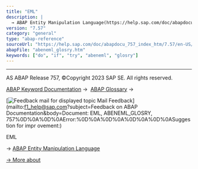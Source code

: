 ```yaml
---
title: "EML"
description: |
  → ABAP Entity Manipulation Language(https://help.sap.com/doc/abapdocu_757_index_htm/7.57/en-US/abenaeml_glosry.htm 'Glossary Entry') → More about(https://help.sap.com/doc/abapdocu_757_index_htm/7.57/en-US/abeneml.htm)
version: "7.57"
category: "general"
type: "abap-reference"
sourceUrl: "https://help.sap.com/doc/abapdocu_757_index_htm/7.57/en-US/abeneml_glosry.htm"
abapFile: "abeneml_glosry.htm"
keywords: ["do", "if", "try", "abeneml", "glosry"]
---
```


* * *

AS ABAP Release 757, ©Copyright 2023 SAP SE. All rights reserved.

[ABAP Keyword Documentation](https://help.sap.com/doc/abapdocu_757_index_htm/7.57/en-US/abenabap.htm) →  [ABAP Glossary](https://help.sap.com/doc/abapdocu_757_index_htm/7.57/en-US/abenabap_glossary.htm) → 

 [![](Mail.gif?object=Mail.gif&sap-language=EN "Feedback mail for displayed topic") Mail Feedback](mailto:f1_help@sap.com?subject=Feedback on ABAP Documentation&body=Document: EML, ABENEML_GLOSRY, 757%0D%0A%0D%0AError:%0D%0A%0D%0A%0D%0A%0D%0ASuggestion for impr
ovement:)

EML

→ [ABAP Entity Manipulation Language](https://help.sap.com/doc/abapdocu_757_index_htm/7.57/en-US/abenaeml_glosry.htm "Glossary Entry")

[→ More about](https://help.sap.com/doc/abapdocu_757_index_htm/7.57/en-US/abeneml.htm)